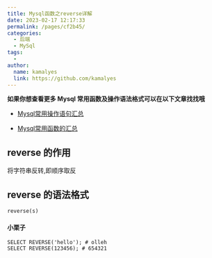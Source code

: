 ```yaml
---
title: Mysql函数之reverse详解
date: 2023-02-17 12:17:33
permalink: /pages/cf2b45/
categories:
  - 后端
  - MySql
tags:
  - 
author: 
  name: kamalyes
  link: https://github.com/kamalyes
---
```


**如果你想查看更多 Mysql 常用函数及操作语法格式可以在以下文章找找哦**

- [Mysql常用操作语句汇总](./59.Mysql常用操作语句汇总.md)

- [Mysql常用函数的汇总](./01.Mysql常用函数汇总.md)

reverse 的作用
-----------

将字符串反转,即顺序取反

reverse 的语法格式
-------------

```
reverse(s)
```

#### 小栗子

```
SELECT REVERSE('hello'); # olleh
SELECT REVERSE(123456); # 654321
